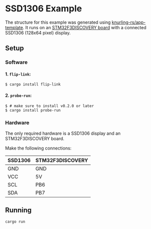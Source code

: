 # SSD1306 Example

The structure for this example was generated using [knurling-rs/app-template](https://github.com/knurling-rs/app-template). It runs on an [STM32F3DISCOVERY board](https://www.st.com/en/evaluation-tools/stm32f3discovery.html) with a connected SSD1306 (128x64 pixel) display.

## Setup

### Software

#### 1. `flip-link`:

```console
$ cargo install flip-link
```

#### 2. `probe-run`:

``` console
$ # make sure to install v0.2.0 or later
$ cargo install probe-run
```

### Hardware

The only required hardware is a SSD1306 display and an STM32F3DISCOVERY board.

Make the following connections:

| SSD1306 | STM32F3DISCOVERY |
|---------|------------------|
| GND     | GND              |
| VCC     | 5V               |
| SCL     | PB6              |
| SDA     | PB7              |

## Running

```console
cargo run
```
